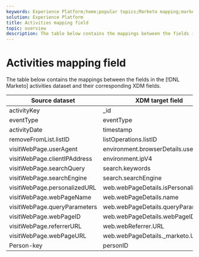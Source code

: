 ```yaml
---
keywords: Experience Platform;home;popular topics;Marketo mapping;marketo mapping;Activities mapping;activities mapping;activities
solution: Experience Platform
title: Activities mapping field
topic: overview
description: The table below contains the mappings between the fields in the Marketo activities dataset and their corresponding XDM fields.
---
```


# Activities mapping field

The table below contains the mappings between the fields in the [!DNL Marketo] activities dataset and their corresponding XDM fields.

| Source dataset | XDM target field |
| -------------- | ---------------- |
| activityKey | _id |
| eventType | eventType |
| activityDate | timestamp |
| removeFromList.listID | listOperations.listID |
| visitWebPage.userAgent | environment.browserDetails.userAgent |
| visitWebPage.clientIPAddress | environment.ipV4 |
| visitWebPage.searchQuery| search.keywords |
| visitWebPage.searchEngine | search.searchEngine |
| visitWebPage.personalizedURL | web.webPageDetails.isPersonalizedURL |
| visitWebPage.webPageName | web.webPageDetails.name |
| visitWebPage.queryParameters | web.webPageDetails.queryParamaters |
| visitWebPage.webPageID | web.webPageDetails.webPageID |
| visitWebPage.referrerURL | web.webReferrer.URL |
| visitWebPage.webPageURL | web.webPageDetails._marketo.URL |
| Person-key | personID |
